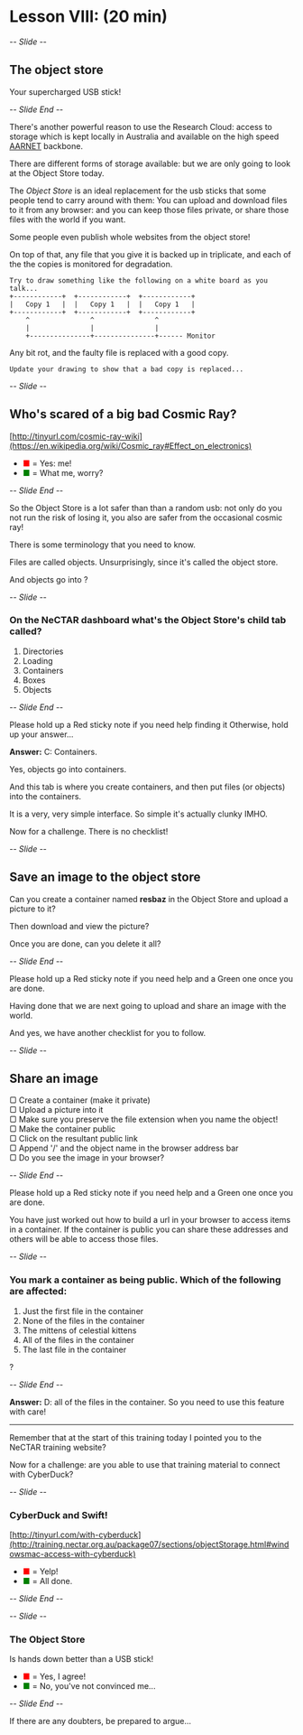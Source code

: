 # Lesson VIII: (20 min)

-- *Slide* --

## The object store 

Your supercharged USB stick!

-- *Slide End* --

There's another powerful reason to use the Research Cloud: access to storage which is kept locally in Australia and 
available on the high speed [AARNET](https://www.aarnet.edu.au/about-us) backbone. 

There are different forms of storage available: but we are only going to look at the Object Store today.

The *Object Store* is an ideal replacement for the usb sticks that some people tend to carry 
around with them: You can upload and download files to it from any browser: and you can keep those files private,
or share those files with the world if you want.

Some people even publish whole websites from the object store!
 
On top of that, any file that you give it is backed up in triplicate, and each of the the copies is monitored for 
degradation.


    Try to draw something like the following on a white board as you talk...
    +------------+  +------------+  +------------+
    |   Copy 1   |  |   Copy 1   |  |   Copy 1   |
    +------------+  +------------+  +------------+
        ^               ^               ^
        |               |               |
        +---------------+---------------+------ Monitor

Any bit rot, and the faulty file is replaced with a good copy. 

    Update your drawing to show that a bad copy is replaced...

-- *Slide* --

## Who's scared of a big bad Cosmic Ray?

[http://tinyurl.com/cosmic-ray-wiki](https://en.wikipedia.org/wiki/Cosmic_ray#Effect_on_electronics)

* <span style="color:red">&#9632;</span> = Yes: me!
* <span style="color:green">&#9632;</span> = What me, worry?

-- *Slide End* --

So the Object Store is a lot safer than than a random usb: not only do you not run the risk of losing it, you also
are safer from the occasional cosmic ray!

There is some terminology that you need to know.

Files are called objects. Unsurprisingly, since it's called the object store.
 
And objects go into ?

-- *Slide* --

### On the NeCTAR dashboard what's the Object Store's child tab called?

1. Directories
1. Loading
1. Containers
1. Boxes
1. Objects

-- *Slide End* --

Please hold up a Red sticky note if you need help finding it
Otherwise, hold up your answer...

**Answer:** C: Containers.

Yes, objects go into containers.

And this tab is where you create containers, and then put files (or objects) into the containers.

It is a very, very simple interface. So simple it's actually clunky IMHO. 

Now for a challenge. There is no checklist!

-- *Slide* --

## Save an image to the object store

Can you create a container named **resbaz**
in the Object Store and upload a picture to it? 

Then download and view the picture?

Once you are done, can you delete it all?

-- *Slide End* --

Please hold up a Red sticky note if you need help
and a Green one once you are done.

Having done that we are next going to upload and share an image with the world.

And yes, we have another checklist for you to follow.

-- *Slide* --

## Share an image

<div align="left">
▢ Create a container (make it private)<br/>
▢ Upload a picture into it <br/>
▢ Make sure you preserve the file extension when you name the object!<br/>
▢ Make the container public<br/>
▢ Click on the resultant public link <br/>
▢ Append '/' and the object name in the browser address bar<br/>
▢ Do you see the image in your browser? <br/>
</div>

-- *Slide End* --

Please hold up a Red sticky note if you need help
and a Green one once you are done.

You have just worked out how to build a url in your browser to access items in a container. 
If the container is public you can share these addresses and others will be able to access those 
files.

-- *Slide* --

### You mark a container as being public. Which of the following are affected:

1. Just the first file in the container
1. None of the files in the container
1. The mittens of celestial kittens
1. All of the files in the container
1. The last file in the container

?

-- *Slide End* --

**Answer:** D: all of the files in the container. So you need to use this feature with care!

- - -

Remember that at the start of this training today I pointed you to the NeCTAR training website?

Now for a challenge: are you able to use that training material to connect with CyberDuck?

-- *Slide* --

### CyberDuck and Swift!

[http://tinyurl.com/with-cyberduck](http://training.nectar.org.au/package07/sections/objectStorage.html#windowsmac-access-with-cyberduck)

* <span style="color:red">&#9632;</span> = Yelp!
* <span style="color:green">&#9632;</span> = All done.

-- *Slide End* --

-- *Slide* --

### The Object Store

Is hands down better than a USB stick!

* <span style="color:red">&#9632;</span> = Yes, I agree!
* <span style="color:green">&#9632;</span> = No, you've not convinced me...

-- *Slide End* --

If there are any doubters, be prepared to argue...



